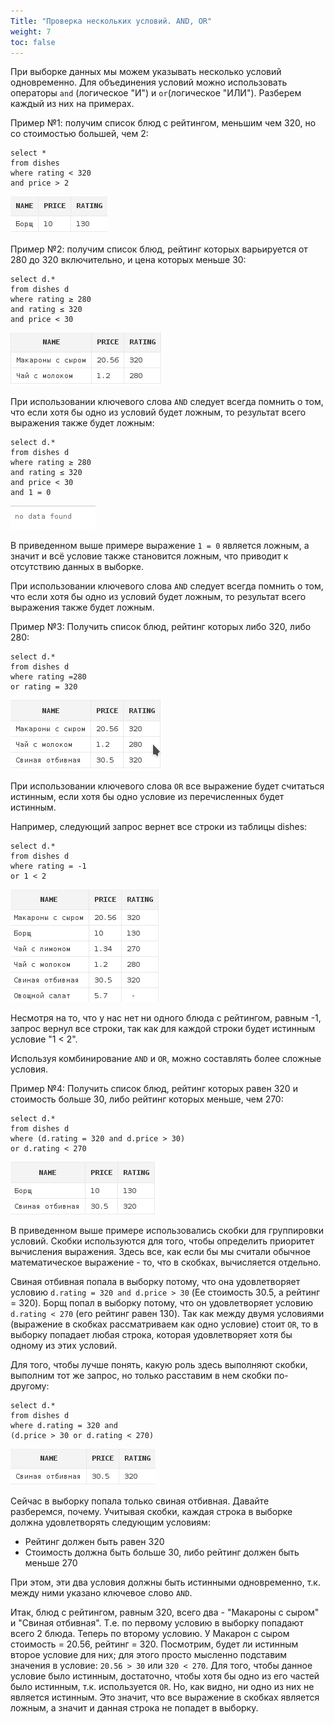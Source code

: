 ```yaml
---
Title: "Проверка нескольких условий. AND, OR"
weight: 7
toc: false
---
```


При выборке данных мы можем указывать несколько условий одновременно.
Для объединения условий можно использовать операторы `and` (логическое
"И") и `or`(логическое "ИЛИ"). Разберем каждый из них на примерах.

Пример №1: получим список блюд с рейтингом, меньшим чем 320, но со
стоимостью большей, чем 2:

    select *
    from dishes
    where rating < 320
    and price > 2

![](/img/3_select/rating_l320_price_g2.png)

Пример №2: получим список блюд, рейтинг которых варьируется от 280 до
320 включительно, и цена которых меньше 30:

    select d.*
    from dishes d
    where rating ≥ 280
    and rating ≤ 320
    and price < 30

![](/img/3_select/rating_ge280le320_pricel30.png)

При использовании ключевого слова `AND` следует всегда помнить о том,
что если хотя бы одно из условий будет ложным, то результат всего
выражения также будет ложным:

    select d.*
    from dishes d
    where rating ≥ 280
    and rating ≤ 320
    and price < 30
    and 1 = 0

![](/img/3_select/no_data_found.png)

В приведенном выше примере выражение `1 = 0` является ложным, а значит и
всё условие также становится ложным, что приводит к отсутствию данных в
выборке.

При использовании ключевого слова `AND` следует всегда помнить о том,
что если хотя бы одно из условий будет ложным, то результат всего
выражения также будет ложным.

Пример №3: Получить список блюд, рейтинг которых либо 320, либо 280:

    select d.*
    from dishes d
    where rating =280
    or rating = 320

![](/img/3_select/rating_320or280.png)

При использовании ключевого слова `OR` все выражение будет считаться
истинным, если хотя бы одно условие из перечисленных будет истинным.

Например, следующий запрос вернет все строки из таблицы dishes:

    select d.*
    from dishes d
    where rating = -1
    or 1 < 2

![](/img/3_select/all_data.png)

Несмотря на то, что у нас нет ни одного блюда с рейтингом, равным -1,
запрос вернул все строки, так как для каждой строки будет истинным
условие "1 \< 2".

Используя комбинирование `AND` и `OR`, можно составлять более сложные
условия.

Пример №4: Получить список блюд, рейтинг которых равен 320 и стоимость
больше 30, либо рейтинг которых меньше, чем 270:

    select d.*
    from dishes d
    where (d.rating = 320 and d.price > 30)
    or d.rating < 270

![](/img/3_select/andor_1.png)

В приведенном выше примере использовались скобки для группировки
условий. Скобки используются для того, чтобы определить приоритет
вычисления выражения. Здесь все, как если бы мы считали обычное
математическое выражение - то, что в скобках, вычисляется отдельно.

Свиная отбивная попала в выборку потому, что она удовлетворяет условию
`d.rating = 320 and d.price > 30` (Ее стоимость 30.5, а рейтинг = 320).
Борщ попал в выборку потому, что он удовлетворяет условию
`d.rating < 270` (его рейтинг равен 130). Так как между двумя условиями
(выражение в скобках рассматриваем как одно условие) стоит `OR`, то в
выборку попадает любая строка, которая удовлетворяет хотя бы одному из
этих условий.

Для того, чтобы лучше понять, какую роль здесь выполняют скобки,
выполним тот же запрос, но только расставим в нем скобки по-другому:

    select d.*
    from dishes d
    where d.rating = 320 and
    (d.price > 30 or d.rating < 270)

![](/img/3_select/andor_2.png)

Сейчас в выборку попала только свиная отбивная. Давайте разберемся,
почему. Учитывая скобки, каждая строка в выборке должна удовлетворять
следующим условиям:

-   Рейтинг должен быть равен 320
-   Стоимость должна быть больше 30, либо рейтинг должен быть меньше 270

При этом, эти два условия должны быть истинными одновременно, т.к. между
ними указано ключевое слово `AND`.

Итак, блюд с рейтингом, равным 320, всего два - "Макароны с сыром" и
"Свиная отбивная". Т.е. по первому условию в выборку попадают всего 2
блюда. Теперь по второму условию. У Макарон с сыром стоимость = 20.56,
рейтинг = 320. Посмотрим, будет ли истинным второе условие для них; для
этого просто мысленно подставим значения в условие: `20.56 > 30` или
`320 < 270`. Для того, чтобы данное условие было истинным, достаточно,
чтобы хотя бы одно из его частей было истинным, т.к. используется `OR`.
Но, как видно, ни одно из них не является истинным. Это значит, что все
выражение в скобках является ложным, а значит и данная строка не попадет
в выборку.
